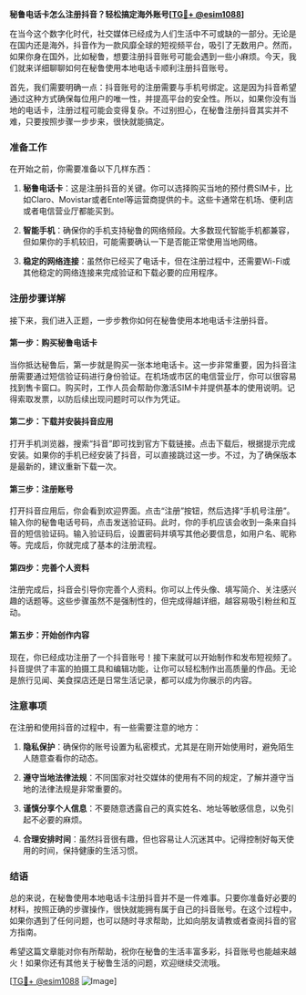 **秘鲁电话卡怎么注册抖音？轻松搞定海外账号[[TG💪+ @esim1088](https://t.me/s/esim1088)]**

在当今这个数字化时代，社交媒体已经成为人们生活中不可或缺的一部分。无论是在国内还是海外，抖音作为一款风靡全球的短视频平台，吸引了无数用户。然而，如果你身在国外，比如秘鲁，想要注册抖音账号可能会遇到一些小麻烦。今天，我们就来详细聊聊如何在秘鲁使用本地电话卡顺利注册抖音账号。

首先，我们需要明确一点：抖音账号的注册需要与手机号绑定。这是因为抖音希望通过这种方式确保每位用户的唯一性，并提高平台的安全性。所以，如果你没有当地的电话卡，注册过程可能会变得复杂。不过别担心，在秘鲁注册抖音其实并不难，只要按照步骤一步步来，很快就能搞定。

### 准备工作

在开始之前，你需要准备以下几样东西：

1. **秘鲁电话卡**：这是注册抖音的关键。你可以选择购买当地的预付费SIM卡，比如Claro、Movistar或者Entel等运营商提供的卡。这些卡通常在机场、便利店或者电信营业厅都能买到。
   
2. **智能手机**：确保你的手机支持秘鲁的网络频段。大多数现代智能手机都兼容，但如果你的手机较旧，可能需要确认一下是否能正常使用当地网络。

3. **稳定的网络连接**：虽然你已经买了电话卡，但在注册过程中，还需要Wi-Fi或其他稳定的网络连接来完成验证和下载必要的应用程序。

### 注册步骤详解

接下来，我们进入正题，一步步教你如何在秘鲁使用本地电话卡注册抖音。

#### 第一步：购买秘鲁电话卡

当你抵达秘鲁后，第一步就是购买一张本地电话卡。这一步非常重要，因为抖音注册需要通过短信验证码进行身份验证。在机场或市区的电信营业厅，你可以很容易找到售卡窗口。购买时，工作人员会帮助你激活SIM卡并提供基本的使用说明。记得索取发票，以防后续出现问题时可以作为凭证。

#### 第二步：下载并安装抖音应用

打开手机浏览器，搜索“抖音”即可找到官方下载链接。点击下载后，根据提示完成安装。如果你的手机已经安装了抖音，可以直接跳过这一步。不过，为了确保版本是最新的，建议重新下载一次。

#### 第三步：注册账号

打开抖音应用后，你会看到欢迎界面。点击“注册”按钮，然后选择“手机号注册”。输入你的秘鲁电话号码，点击发送验证码。此时，你的手机应该会收到一条来自抖音的短信验证码。输入验证码后，设置密码并填写其他必要信息，如用户名、昵称等。完成后，你就完成了基本的注册流程。

#### 第四步：完善个人资料

注册完成后，抖音会引导你完善个人资料。你可以上传头像、填写简介、关注感兴趣的话题等。这些步骤虽然不是强制性的，但完成得越详细，越容易吸引粉丝和互动。

#### 第五步：开始创作内容

现在，你已经成功注册了一个抖音账号！接下来就可以开始制作和发布短视频了。抖音提供了丰富的拍摄工具和编辑功能，让你可以轻松制作出高质量的作品。无论是旅行见闻、美食探店还是日常生活记录，都可以成为你展示的内容。

### 注意事项

在注册和使用抖音的过程中，有一些需要注意的地方：

1. **隐私保护**：确保你的账号设置为私密模式，尤其是在刚开始使用时，避免陌生人随意查看你的动态。
   
2. **遵守当地法律法规**：不同国家对社交媒体的使用有不同的规定，了解并遵守当地的法律法规是非常重要的。

3. **谨慎分享个人信息**：不要随意透露自己的真实姓名、地址等敏感信息，以免引起不必要的麻烦。

4. **合理安排时间**：虽然抖音很有趣，但也容易让人沉迷其中。记得控制好每天使用的时间，保持健康的生活习惯。

### 结语

总的来说，在秘鲁使用本地电话卡注册抖音并不是一件难事。只要你准备好必要的材料，按照正确的步骤操作，很快就能拥有属于自己的抖音账号。在这个过程中，如果你遇到了任何问题，也可以随时寻求帮助，比如向朋友请教或者查阅抖音的官方指南。

希望这篇文章能对你有所帮助，祝你在秘鲁的生活丰富多彩，抖音账号也能越来越火！如果你还有其他关于秘鲁生活的问题，欢迎继续交流哦。

[[TG💪+ @esim1088](https://t.me/s/esim1088) ![Image](https://i.postimg.cc/4NQfJmqS/Snipaste-2025-05-13-00-14-12.png)]